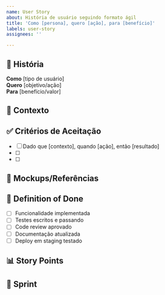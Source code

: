 ```yaml
---
name: User Story
about: História de usuário seguindo formato ágil
title: 'Como [persona], quero [ação], para [benefício]'
labels: user-story
assignees: ''

---
```


## 📖 História
**Como** [tipo de usuário]  
**Quero** [objetivo/ação]  
**Para** [benefício/valor]

## 🎯 Contexto
<!-- Por que isso é importante? -->


## ✅ Critérios de Aceitação
- [ ] Dado que [contexto], quando [ação], então [resultado]
- [ ] 
- [ ] 

## 🎨 Mockups/Referências
<!-- Links para telas ou exemplos -->


## 📏 Definition of Done
- [ ] Funcionalidade implementada
- [ ] Testes escritos e passando
- [ ] Code review aprovado
- [ ] Documentação atualizada
- [ ] Deploy em staging testado

## 📊 Story Points
<!-- Estimativa de esforço: 1, 2, 3, 5, 8, 13 -->

## 🏃 Sprint
<!-- Em qual sprint será desenvolvida? -->